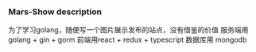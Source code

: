 ### Mars-Show description
为了学习golang，随便写一个图片展示发布的站点，没有借鉴的价值
服务端用golang + gin + gorm
前端用react + redux + typescript
数据库用 mongodb

